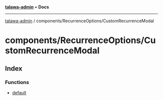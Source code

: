 [**talawa-admin**](../../../README.md) • **Docs**

***

[talawa-admin](../../../modules.md) / components/RecurrenceOptions/CustomRecurrenceModal

# components/RecurrenceOptions/CustomRecurrenceModal

## Index

### Functions

- [default](functions/default.md)
